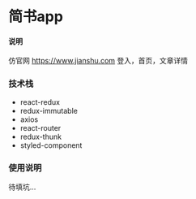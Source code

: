 # 简书app

#### 说明

仿官网 https://www.jianshu.com 登入，首页，文章详情

### 技术栈

- react-redux
- redux-immutable
- axios
- react-router
- redux-thunk
- styled-component

### 使用说明

待填坑...

